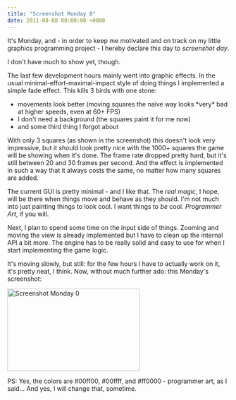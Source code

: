 ```yaml
---
title: "Screenshot Monday 0"
date: 2011-08-08 00:00:00 +0000
---
```

It's Monday, and - in order to keep me motivated and on track on my little graphics programming project - I hereby declare this day to *screenshot day*.

I don't have much to show yet, though.

The last few development hours mainly went into graphic effects. In the usual minimal-effort-maximal-impact style of doing things I implemented a simple fade effect. This kills 3 birds with one stone:
<ul>
	<li>movements look better (moving squares the naïve way looks *very* bad at higher speeds, even at 60+ FPS)</li>
	<li>I don't need a background (the squares paint it for me now)</li>
	<li>and some third thing I forgot about</li>
</ul>
With only 3 squares (as shown in the screenshot) this doesn't look very impressive, but it should look pretty nice with the 1000+ squares the game will be showing when it's done. The frame rate dropped pretty hard, but it's still between 20 and 30 frames per second. And the effect is implemented in such a way that it always costs the same, no matter how many squares are added.

The current GUI is pretty minimal - and I like that. The *real magic*, I hope, will be there when things move and behave as they should. I'm not much into just painting things to look cool. I want things to *be* cool. *Programmer Art*, if you will.

Next, I plan to spend some time on the input side of things. Zooming and moving the view is already implemented but I have to clean up the internal API a bit more. The engine has to be really solid and easy to use for when I start implementing the game logic.

It's moving slowly, but still: for the few hours I have to actually work on it, it's pretty neat, I think. Now, without much further ado: this Monday's screenshot:

<a href="http://r-wos.org/media/game_screenshot.png"><img class="size-medium wp-image-504" title="Screenshot Monday 0" src="http://r-wos.org/media/game_screenshot-300x187.png" alt="Screenshot Monday 0" width="300" height="187" /></a>

PS: Yes, the colors are #00ff00, #00ffff, and #ff0000 - programmer art, as I said... And yes, I will change that, sometime.